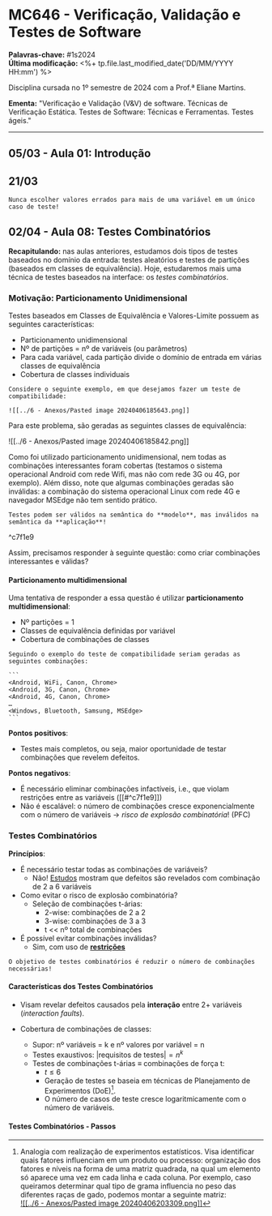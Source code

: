 # MC646 - Verificação, Validação e Testes de Software

**Palavras-chave:** #1s2024  
**Última modificação:** <%+ tp.file.last_modified_date('DD/MM/YYYY HH:mm') %>  

Disciplina cursada no 1º semestre de 2024 com a Prof.ª Eliane Martins.

**Ementa:** "Verificação e Validação (V&V) de software. Técnicas de Verificação Estática. Testes de Software: Técnicas e Ferramentas. Testes ágeis."

---

## 05/03 - Aula 01: Introdução

## 21/03

```ad-important
Nunca escolher valores errados para mais de uma variável em um único caso de teste!
```

## 02/04 - Aula 08: Testes Combinatórios

**Recapitulando:** nas aulas anteriores, estudamos dois tipos de testes baseados no domínio da entrada: testes aleatórios e testes de partições (baseados em classes de equivalência). Hoje, estudaremos mais uma técnica de testes baseados na interface: os *testes combinatórios*.

### Motivação: Particionamento Unidimensional

Testes baseados em Classes de Equivalência e Valores-Limite possuem as seguintes características:

- Particionamento unidimensional
- Nº de partições = nº de variáveis (ou parâmetros)
- Para cada variável, cada partição divide o domínio de entrada em várias classes de equivalência
- Cobertura de classes individuais

```ad-example
Considere o seguinte exemplo, em que desejamos fazer um teste de compatibilidade:

![[../6 - Anexos/Pasted image 20240406185643.png]]
```

Para este problema, são geradas as seguintes classes de equivalência:

![[../6 - Anexos/Pasted image 20240406185842.png]]

Como foi utilizado particionamento unidimensional, nem todas as combinações interessantes foram cobertas (testamos o sistema operacional Android com rede Wifi, mas não com rede 3G ou 4G, por exemplo). Além disso, note que algumas combinações geradas são inválidas: a combinação do sistema operacional Linux com rede 4G e navegador MSEdge não tem sentido prático.

```ad-important
Testes podem ser válidos na semântica do **modelo**, mas inválidos na semântica da **aplicação**!
```

^c7f1e9

Assim, precisamos responder à seguinte questão: como criar combinações interessantes e válidas?

#### Particionamento multidimensional

Uma tentativa de responder a essa questão é utilizar **particionamento multidimensional**:

- Nº partições = 1
- Classes de equivalência definidas por variável
- Cobertura de combinações de classes

````ad-example
Seguindo o exemplo do teste de compatibilidade seriam geradas as seguintes combinações:

```
<Android, WiFi, Canon, Chrome>
<Android, 3G, Canon, Chrome>
<Android, 4G, Canon, Chrome>
…
<Windows, Bluetooth, Samsung, MSEdge>
```
````

**Pontos positivos**:

- Testes mais completos, ou seja, maior oportunidade de testar combinações que revelem defeitos.

**Pontos negativos**:

- É necessário eliminar combinações infactíveis, i.e., que violam restrições entre as variáveis ([[#^c7f1e9]])
- Não é escalável: o número de combinações cresce exponencialmente com o número de variáveis $\rightarrow$ *risco de explosão combinatória*! (PFC)

### Testes Combinatórios

**Princípios**:

- É necessário testar todas as combinações de variáveis?
    - Não! [Estudos](#^) mostram que defeitos são revelados com combinação de 2 a 6 variáveis
- Como evitar o risco de explosão combinatória?
    - Seleção de combinações t-árias:
        - 2-wise: combinações de 2 a 2
        - 3-wise: combinações de 3 a 3
        - t << nº total de combinações
- É possível evitar combinações inválidas?
    - Sim, com uso de [**restrições**](#^)

```ad-tip
O objetivo de testes combinatórios é reduzir o número de combinações necessárias!
```

#### Características dos Testes Combinatórios

- Visam revelar defeitos causados pela **interação** entre 2+ variáveis (*interaction faults*).

- Cobertura de combinações de classes:  
    - Supor: nº variáveis = k e nº valores por variável = n
    - Testes exaustivos: $|$requisitos de testes$| = n^k$
    - Testes de combinações t-árias $\equiv$ combinações de força t:
        - $t \leq 6$
        - Geração de testes se baseia em técnicas de Planejamento de Experimentos (DoE)[^1].
        - O número de casos de teste cresce logaritmicamente com o número de variáveis.

[^1]: Analogia com realização de experimentos estatísticos. Visa identificar quais fatores influenciam em um produto ou processo: organização dos fatores e níveis na forma de uma matriz quadrada, na qual um elemento só aparece uma vez em cada linha e cada coluna. Por exemplo, caso queiramos determinar qual tipo de grama influencia no peso das diferentes raças de gado, podemos montar a seguinte matriz:  
    [![[../6 - Anexos/Pasted image 20240406203309.png]]](http://leg.ufpr.br/~walmes/mpaer/delineamento-de-quadrado-latino.html)

#### Testes Combinatórios - Passos
